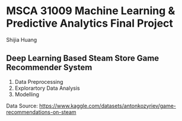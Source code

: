 # MSCA 31009 Machine Learning & Predictive Analytics Final Project
Shijia Huang
## Deep Learning Based Steam Store Game Recommender System

1. Data Preprocessing
2. Explorartory Data Analysis
3. Modelling

Data Source: https://www.kaggle.com/datasets/antonkozyriev/game-recommendations-on-steam

